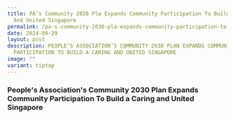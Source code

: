 ```yaml
---
title: PA’s Community 2030 Pla Expands Community Participation To Build a Caring
  And United Singapore
permalink: /pa-s-community-2030-pla-expands-community-participation-to-build-a-caring-and-united-singapore/
date: 2024-09-29
layout: post
description: PEOPLE’S ASSOCIATION’S COMMUNITY 2030 PLAN EXPANDS COMMUNITY
  PARTICIPATION TO BUILD A CARING AND UNITED SINGAPORE
image: ""
variant: tiptap
---
```

<h3>People's Association's Community 2030 Plan Expands Community Participation To Build a Caring and United Singapore</h3>
<p></p>
<p></p>
<p></p>